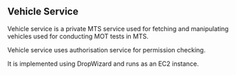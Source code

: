 ## Vehicle Service

Vehicle service is a private MTS service used for fetching and manipulating vehicles used for conducting MOT tests in MTS.

Vehicle service uses authorisation service for permission checking. 

It is implemented using DropWizard and runs as an EC2 instance.